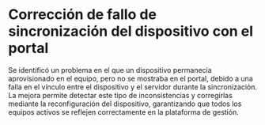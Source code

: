 # Corrección de fallo de sincronización del dispositivo con el portal

Se identificó un problema en el que un dispositivo permanecía aprovisionado en el equipo, pero no se mostraba en el portal, debido a una falla en el vínculo entre el dispositivo y el servidor durante la sincronización. La mejora permite detectar este tipo de inconsistencias y corregirlas mediante la reconfiguración del dispositivo, garantizando que todos los equipos activos se reflejen correctamente en la plataforma de gestión.
